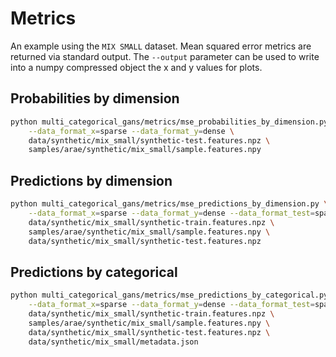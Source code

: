 # Metrics

An example using the `MIX SMALL` dataset. Mean squared error metrics are returned via standard output.
The `--output` parameter can be used to write into a numpy compressed object the x and y values for plots.

## Probabilities by dimension

```bash
python multi_categorical_gans/metrics/mse_probabilities_by_dimension.py \
    --data_format_x=sparse --data_format_y=dense \
    data/synthetic/mix_small/synthetic-test.features.npz \
    samples/arae/synthetic/mix_small/sample.features.npy
```

## Predictions by dimension

```bash
python multi_categorical_gans/metrics/mse_predictions_by_dimension.py \
    --data_format_x=sparse --data_format_y=dense --data_format_test=sparse \
    data/synthetic/mix_small/synthetic-train.features.npz \
    samples/arae/synthetic/mix_small/sample.features.npy \
    data/synthetic/mix_small/synthetic-test.features.npz
```

## Predictions by categorical

```bash
python multi_categorical_gans/metrics/mse_predictions_by_categorical.py \
    --data_format_x=sparse --data_format_y=dense --data_format_test=sparse \
    data/synthetic/mix_small/synthetic-train.features.npz \
    samples/arae/synthetic/mix_small/sample.features.npy \
    data/synthetic/mix_small/synthetic-test.features.npz \
    data/synthetic/mix_small/metadata.json
```